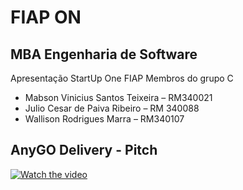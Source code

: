 # FIAP ON
## MBA Engenharia de Software

Apresentação StartUp One FIAP
Membros do grupo C
- Mabson Vinicius Santos Teixeira – RM340021
- Julio Cesar de Paiva Ribeiro – RM 340088
- Wallison Rodrigues Marra – RM340107

## AnyGO Delivery - Pitch
[![Watch the video](https://img.youtube.com/vi/Uedgmf9UcUE/0.jpg)](https://youtu.be/Uedgmf9UcUE)


